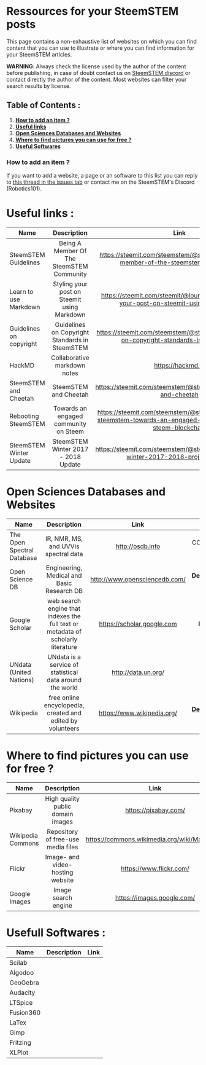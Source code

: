 # Ressources for your SteemSTEM posts

This page contains a non-exhaustive list of websites on which you can find content that you can use to illustrate or where you can find information for your SteemSTEM articles.

**WARNING**: Always check the license used by the author of the content before publishing, in case of doubt contact us on [SteemSTEM discord](https://discord.gg/4bqQt5G) or contact directly the author of the content. Most websites can filter your search results by license.

## Table of Contents :

1. [**How to add an item ?**](#add)
2. [**Useful links**](#useful)
3. [**Open Sciences Databases and Websites**](#db)
4. [**Where to find pictures you can use for free ?**](#pics)
5. [**Useful Softwares**](#soft)


<div id="add"></div>

### How to add an item ?

If you want to add a website, a page or an software to this list you can reply to [this thread in the issues tab](https://github.com/101Robotics/Open-Ressources-for-your-SteemSTEM-posts/issues/1) or contact me on the SteemSTEM's Discord (Robotics101).

<dic id="useful"></div>

# Useful links :

|Name                      |	Description                             |	Link              |
| ------------------------ |:----------------------------------------:| :----------------:|
|SteemSTEM Guidelines |Being A Member Of The SteemSTEM Community |https://steemit.com/steemstem/@steemstem/being-a-member-of-the-steemstem-community |
| Learn to use Markdown    |Styling your post on Steemit using Markdown|https://steemit.com/steemit/@lourenc/howto-styling-your-post-on-steemit-using-markdown |
|Guidelines on copyright|Guidelines on Copyright Standards in SteemSTEM |https://steemit.com/steemstem/@steemstem/guidelines-on-copyright-standards-in-steemstem |
|HackMD|Collaborative markdown notes |https://hackmd.io |
|SteemSTEM and Cheetah | SteemSTEM and Cheetah |https://steemit.com/steemstem/@steemstem/steemstem-and-cheetah |
|Rebooting SteemSTEM |  Towards an engaged community on Steem|https://steemit.com/steemstem/@steemstem/rebooting-steemstem-towards-an-engaged-community-on-the-steem-blockchain |
|SteemSTEM Winter Update| SteemSTEM Winter 2017 - 2018 Update |https://steemit.com/steemstem/@steemstem/steemstem-winter-2017-2018-project-update |



<div id="db"></div>

# Open Sciences Databases and Websites			

|Name                      |	Description                             |	Link              |	Licence                   |
| ------------------------ |:----------------------------------------:| :----------------:|:-------------------------:|
|The Open Spectral Database|IR, NMR, MS, and UVVis spectral data      |http://osdb.info   |CC0 - Public Domain        |
|Open Science DB           |Engineering, Medical and Basic Research DB|http://www.opensciencedb.com/ |**Depend**/CC-BY|
|Google Scholar|web search engine that indexes the full text or metadata of scholarly literature| https://scholar.google.com |**DEPEND**|
|UNdata (United Nations)   |UNdata is a service of statistical data around the world |http://data.un.org/ |[CC-BY](http://data.un.org/Host.aspx?Content=UNdataUse)|
|Wikipedia                 |free online encyclopedia, created and edited by volunteers|https://www.wikipedia.org/ | [**Depend**/CC-BY](https://meta.wikimedia.org/wiki/Terms_of_use)|

<div id="pics"></div>

# Where to find pictures you can use for free ?			

|Name                      |	Description                             |	Link              |	Licence                   |
| ------------------------ |:----------------------------------------:| :----------------:|:-------------------------:|
|Pixabay                   |	High quality public domain images       |https://pixabay.com/| CC0 - Public Domain      |
|Wikipedia Commons         |Repository of free-use media files	|https://commons.wikimedia.org/wiki/Main_Page	|**Check each content**|
|Flickr                    |Image- and video-hosting website	|https://www.flickr.com/	|**Check each content**|
|Google Images             |  Image search engine |https://images.google.com/ | **Check each content** |


<div id="soft"></div>

# Usefull Softwares :

|Name                      |	Description                             |	Link              |
| ------------------------ |:----------------------------------------:| :----------------:|
|Scilab    | | |
|Algodoo   | | |
|GeoGebra  | | |
|Audacity  | | |
|LTSpice   | | |
|Fusion360 | | |
|LaTex     | | |
|Gimp      | | |
|Fritzing  | | |
|XLPlot    | | |
